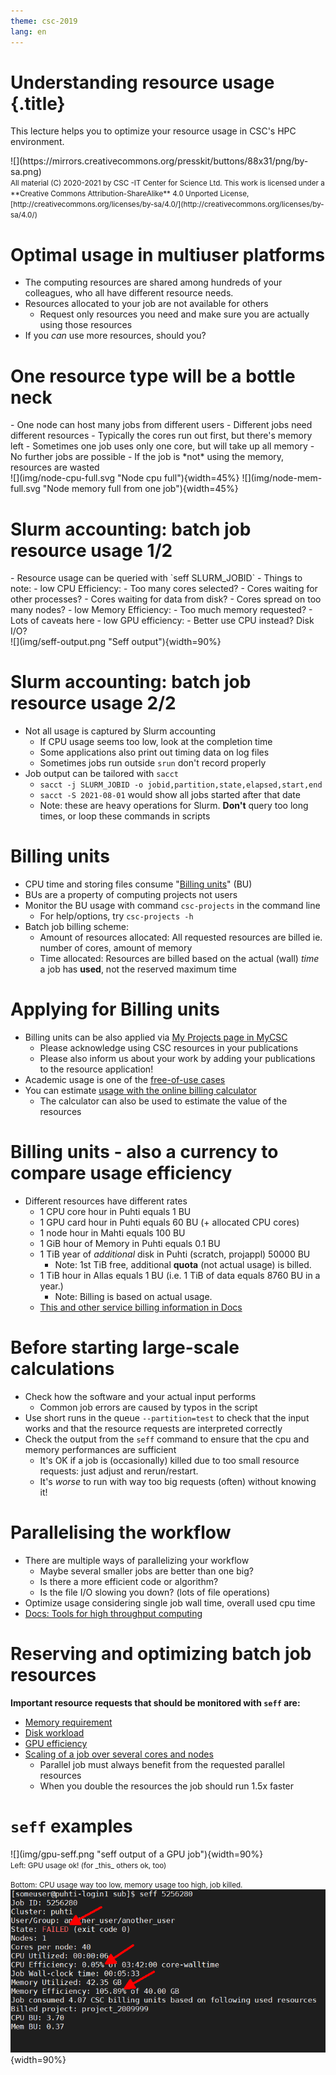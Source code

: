 ```yaml
---
theme: csc-2019
lang: en
---
```


# Understanding resource usage {.title}

This lecture helps you to optimize your resource usage in CSC's HPC environment.

<div class="column">
![](https://mirrors.creativecommons.org/presskit/buttons/88x31/png/by-sa.png)
</div>
<div class="column">
<small>
All material (C) 2020-2021 by CSC -IT Center for Science Ltd.
This work is licensed under a **Creative Commons Attribution-ShareAlike** 4.0
Unported License, [http://creativecommons.org/licenses/by-sa/4.0/](http://creativecommons.org/licenses/by-sa/4.0/)
</small>
</div>

# Optimal usage in multiuser platforms

- The computing resources are shared among hundreds of your colleagues, who all have different resource needs.
- Resources allocated to your job are not available for others
   - Request only resources you need and make sure you are actually using those resources
- If you _can_ use more resources, should you?


# One resource type will be a bottle neck

<div class="column">
- One node can host many jobs from different users
- Different jobs need different resources
- Typically the cores run out first, but there's memory left
- Sometimes one job uses only one core, but will take up all memory
   - No further jobs are possible
   - If the job is *not* using the memory, resources are wasted
</div>
<div class="column">
![](img/node-cpu-full.svg "Node cpu full"){width=45%}
![](img/node-mem-full.svg "Node memory full from one job"){width=45%}
</div>

# Slurm accounting: batch job resource usage 1/2

<div class="column">
- Resource usage can be queried with `seff SLURM_JOBID`
- Things to note:
   - low CPU Efficiency:
      - Too many cores selected?
      - Cores waiting for other processes?
      - Cores waiting for data from disk?
      - Cores spread on too many nodes? 
   - low Memory Efficiency:
      - Too much memory requested?
      - Lots of caveats here
   - low GPU efficiency:
      - Better use CPU instead? Disk I/O?
</div>
<div class="column">
![](img/seff-output.png "Seff output"){width=90%}
</div>

# Slurm accounting: batch job resource usage 2/2

- Not all usage is captured by Slurm accounting
   - If CPU usage seems too low, look at the completion time
   - Some applications also print out timing data on log files
   - Sometimes jobs run outside `srun` don't record properly
- Job output can be tailored with `sacct`
   - `sacct -j SLURM_JOBID -o jobid,partition,state,elapsed,start,end`
   - `sacct -S 2021-08-01` would show all jobs started after that date
   - Note: these are heavy operations for Slurm. **Don't** query
     too long times, or loop these commands in scripts

# Billing units

- CPU time and storing files consume "[Billing units](https://docs.csc.fi/accounts/billing/)" (BU)
- BUs are a property of computing projects not users
- Monitor the BU usage with command `csc-projects` in the command line
   - For help/options, try `csc-projects -h`
- Batch job billing scheme:
   - Amount of resources allocated: All requested resources are billed ie. number of cores, amount of memory
   - Time allocated: Resources are billed based on the actual (wall) _time_ a job has **used**, not the reserved maximum time

# Applying for Billing units

- Billing units can be also applied via [My Projects page in MyCSC](https://my.csc.fi/welcome)
   - Please acknowledge using CSC resources in your publications
   - Please also inform us about your work by adding your publications to the resource application!
- Academic usage is one of the [free-of-use cases](https://research.csc.fi/pricing)
- You can estimate [usage with the online billing calculator](https://research.csc.fi/billing-and-monitoring#buc) 
   - The calculator can also be used to estimate the value of the resources

# Billing units - also a currency to compare usage efficiency

- Different resources have different rates
   - 1 CPU core hour in Puhti equals 1 BU
   - 1 GPU card hour in Puhti equals 60 BU (+ allocated CPU cores)
   - 1 node hour in Mahti equals 100 BU
   - 1 GiB hour of Memory in Puhti equals 0.1 BU
   - 1 TiB year of _additional_ disk in Puhti (scratch, projappl) 50000 BU
      - Note: 1st TiB free, additional **quota** (not actual usage) is billed.
   - 1 TiB hour in Allas equals 1 BU (i.e. 1 TiB of data equals 8760 BU in a year.)
      - Note: Billing is based on actual usage.
   - [This and other service billing information in Docs](https://docs.csc.fi/accounts/billing/)

# Before starting large-scale calculations

- Check how the software and your actual input performs
    - Common job errors are caused by typos in the script
- Use short runs in the queue `--partition=test` to check that the input works and that the resource requests are interpreted correctly
- Check the output from the `seff` command to ensure that the cpu and memory performances are sufficient 
    - It's OK if a job is (occasionally) killed due to too small resource requests: just adjust and rerun/restart.
   - It's _worse_ to run with way too big requests (often) without knowing it!

# Parallelising the workflow

- There are multiple ways of parallelizing your workflow
   - Maybe several smaller jobs are better than one big?
   - Is there a more efficient code or algorithm?
   - Is the file I/O slowing you down? (lots of file operations)
- Optimize usage considering single job wall time, overall used cpu time
- [Docs: Tools for high throughput computing](https://docs.csc.fi/computing/running/throughput/)

# Reserving and optimizing batch job resources 

**Important resource requests that should be monitored with `seff` are:**

- [Memory requirement](https://docs.csc.fi/support/faq/how-much-memory-my-job-needs/)  
- [Disk workload](https://docs.csc.fi/computing/running/creating-job-scripts-puhti/#local-storage)
- [GPU efficiency](https://docs.csc.fi/computing/overview/#gpu-nodes)
- [Scaling of a job over several cores and nodes](https://docs.csc.fi/computing/running/performance-checklist/#perform-a-scaling-test)
   - Parallel job must always benefit from the requested parallel resources 
   - When you double the resources the job should run 1.5x faster
 
# `seff` examples

<div class="column">
![](img/gpu-seff.png "seff output of a GPU job"){width=90%}
</div>
<div class="column">
<small>
Left: GPU usage ok! (for _this_ others ok, too)

Bottom: CPU usage way too low, memory usage too high, job killed.
</small>
![](img/seff-oom.png "seff output when memory runs out"){width=90%}
</div>

  

